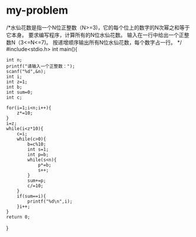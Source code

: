 # my-problem
/*水仙花数是指一个N位正整数（N>=3)，它的每个位上的数字的N次幂之和等于它本身。
要求编写程序，计算所有的N位水仙花数。
输入在一行中给出一个正整数N（3<=N<=7)。
按递增顺序输出所有N位水仙花数，每个数字占一行。
*/
#include<stdio.h>
int main(){
    
    int n;
    printf("请输入一个正整数：");
    scanf("%d",&n);
    int i;
    int z=1;
    int b;
    int sum=0;
    int c;
    
    for(i=1;i<n;i++){
        z*=10;
    }
    i=z;
    while(i<z*10){
        c=i;
        while(c>0){
            b=c%10;
            int s=1;
            int p=b;
            while(s<n){
                p*=b;
                s++;
            }
            sum+=p;
            c/=10;
        }
        if(sum==i){
            printf("%d\n",i);
        }i++;
    }
    return 0;
}
